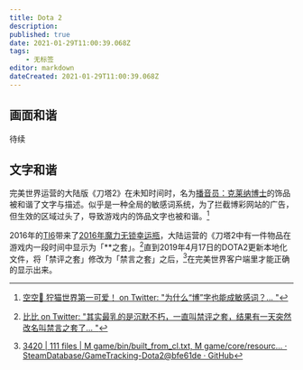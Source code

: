 ```yaml
---
title: Dota 2
description: 
published: true
date: 2021-01-29T11:00:39.068Z
tags:
    - 无标签
editor: markdown
dateCreated: 2021-01-29T11:00:39.068Z
---
```


## 画面和谐

待续

## 文字和谐

完美世界运营的大陆版《刀塔2》在未知时间时，名为[播音员：克莱纳博士](https://web.archive.org/web/20210129052728/https://steamcommunity.com/market/listings/570/Announcer:%20Dr.%20Kleiner)的饰品被和谐了文字与描述。似乎是一种全局的敏感词系统，为了拦截博彩网站的广告，但生效的区域过头了，导致游戏内的饰品文字也被和谐。[^dota2_bc]

[^dota2_bc]: [空空🌟 狞猫世界第一可爱！ on Twitter: "为什么“博”字也能成敏感词？… "](https://web.archive.org/web/20200628140551/https://twitter.com/Solitude_Sola/status/1277238439986057216)

2016年的[TI6](https://zh.wikipedia.org/zh-hans/2016年Dota_2国际邀请赛)带来了[2016年魔力无锁幸运瓶](https://web.archive.org/web/20210129062131/https://dota2-zh.gamepedia.com/2016年魔力无锁幸运瓶)，大陆运营的《刀塔2中有一件物品在游戏内一段时间中显示为「**之套」。[^dota2_jpzt]直到2019年4月17日的DOTA2更新本地化文件，将「禁评之套」修改为「禁言之套」之后，[^dota2_190417update]在完美世界客户端里才能正确的显示出来。

<!--这也是「沉默术士〇禁评」这个梗的由来。-->

[^dota2_jpzt]: [比比 on Twitter: "其实最乳的是沉默不朽，一直叫禁评之套，结果有一天突然改名叫禁言之套了… "](https://archive.is/rpv5D "https://twitter.com/OctahedronBB/status/1277248207811035136")

[^dota2_190417update]: [3420 | 111 files | M game/bin/built_from_cl.txt, M game/core/resourc… · SteamDatabase/GameTracking-Dota2@bfe61de · GitHub](https://web.archive.org/web/20210129061902/https://github.com/SteamDatabase/GameTracking-Dota2/commit/bfe61dee6254b1b1e87af540dce1b1e5be02f5ff#diff-1851c9caf37c3f8a401381b22ce8bcb1612d07f68350f9c539001191555977bd)
